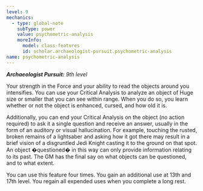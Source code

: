 ```yaml
---
level: 9
mechanics:
  - type: global-note
    subType: power
    value: psychometric-analysis
    moreInfo:
      model: class-features
      id: scholar.archaeologist-pursuit.psychometric-analysis
name: psychometric-analysis
---
```

_**Archaeologist Pursuit:** 9th level_
Your strength in the Force and your ability to read the objects around you intensifies. You can use your Critical Analysis to analyze an object of Huge size or smaller that you can see within range. When you do so, you learn whether or not the object is enhanced, cursed, and how old it is. 
Additionally, you can end your Critical Analysis on the object (no action required) to ask it a single question and receive an answer, usually in the form of an auditory or visual hallucination. For example, touching the rusted, broken remains of a lightsaber and asking how it got there may result in a brief vision of a disgruntled Jedi Knight casting it to the ground on that spot. An object �questioned� in this way can only provide information relating to its past. The GM has the final say on what objects can be questioned, and to what extent.
You can use this feature four times. You gain an additional use at 13th and 17th level. You regain all expended uses when you complete a long rest.
